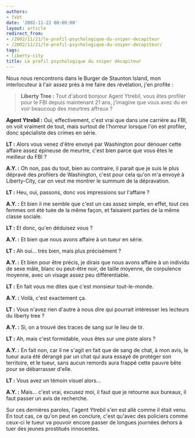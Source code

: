 ```yaml
---
authors:
- fxbt
date: '2002-11-22 00:00:00'
layout: article
redirect_from:
- /2002/11/21/le-profil-psychologique-du-sniper-decapiteur
- /2002/11/21/le-profil-psychologique-du-sniper-decapiteur/
tags:
- liberty-city
title: Le profil psychologique du sniper décapiteur
---
```



Nous nous rencontrons dans le Burger de Staunton Island, mon interlocuteur à l'air assez près à me faire des révélation, j'en profite :

> **Liberty Tree :** Tout d'abord bonjour Agent Ytrebil, vous êtes profiler pour le FBI depuis maintenant 21 ans, j'imagine que vous avez du en voir beaucoup des meurtres affreux ?

**Agent Ytrebil :** Oui, effectivement, c'est vrai que dans une carrière au FBI, on voit vraiment de tout, mais surtout de l'horreur lorsque l'on est profiler, donc spécialiste des crimes en série.

> 

**LT :** Alors vous venez d'être envoyé par Washington pour dénouer cette affaire assez épineuse de meurtre, c'est bien parce que vous êtes le meilleur du FBI ?

> 

**A.Y. :** Oh non, pas du tout, bien au contraire, il parait que je suis le plus dépravé des profilers de Washington, c'est pour cela qu'on m'a envoyé à Liberty-City, car on veut me montrer le summum de la dépravation.

> 

**LT :** Heu, oui, passons, donc vos impressions sur l'affaire ?

> 

**A.Y. :** Et bien il me semble que c'est un cas assez simple, en effet, tout ces femmes ont été tuée de la même façon, et faisaient parties de la même classe sociale.

> 

**LT :** Et donc, qu'en déduisez vous ?

> 

**A.Y. :** Et bien que nous avons affaire à un tueur en série.

> 

**LT :** Ah oui... très bien, mais plus précisément ?

> 

**A.Y. :** Et bien pour être précis, je dirais que nous avons affaire à un individu de sexe mâle, blanc ou peut-être noir, de taille moyenne, de corpulence moyenne, avec un visage assez peu différentiable.

> 

**LT :** En fait vous me dites que c'est monsieur tout-le-monde.

> 

**A.Y. :** Voilà, c'est exactement ça.

> 

**LT :** Vous n'avez rien d'autre à nous dire qui pourrait intéresser les lecteurs du liberty tree ?

> 

**A.Y. :** Si, on a trouvé des traces de sang sur le lieu de tir.

> 

**LT :** Ah, mais c'est formidable, vous êtes sur une piste alors ?

> 

**A.Y. :** En fait non, car il ne s'agit en fait que de sang de chat, à mon avis, le tueur aura été dérangé par un chat qui aura essayé de protéger son territoire, et le tueur, sans aucun remords aura frappé cette pauvre bête pour se débarrasser d'elle.

> 

**LT :** Vous avez un témoin visuel alors...

> 

**A.Y. :** Mais... c'est vrai, excusez moi, il faut que je retourne aux bureaux, il faut passer un avis de recherche.

Sur ces dernières paroles, l'agent Ytrebil s'en est allé comme il était venu.  
En tout cas, ce qu'on peut en conclure, c'est qu'avec des policiers comme ceux-ci le tueur va pouvoir encore passer de longues journées dehors à tuer des jeunes prostitués innocentes.